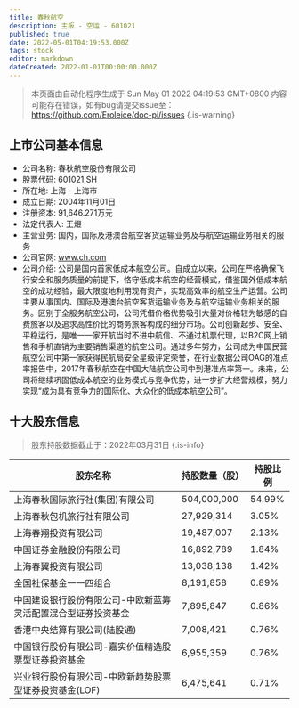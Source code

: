 ```yaml
---
title: 春秋航空
description: 主板 - 空运 - 601021
published: true
date: 2022-05-01T04:19:53.000Z
tags: stock
editor: markdown
dateCreated: 2022-01-01T00:00:00.000Z
---
```


> 本页面由自动化程序生成于 Sun May 01 2022 04:19:53 GMT+0800
> 内容可能存在错误，如有bug请提交issue至：https://github.com/Eroleice/doc-pi/issues
{.is-warning}

## 上市公司基本信息
- 公司名称: 春秋航空股份有限公司
- 股票代码: 601021.SH
- 所在地: 上海 - 上海市
- 成立日期: 2004年11月01日
- 注册资本: 91,646.271万元
- 法定代表人: 王煜
- 主营业务: 国内，国际及港澳台航空客货运输业务及与航空运输业务相关的服务
- 公司官网: www.ch.com
- 公司介绍: 公司是国内首家低成本航空公司。自成立以来，公司在严格确保飞行安全和服务质量的前提下，恪守低成本航空的经营模式，借鉴国外低成本航空的成功经验，最大限度地利用现有资产，实现高效率的航空生产运营。公司主要从事国内、国际及港澳台航空客货运输业务及与航空运输业务相关的服务。区别于全服务航空公司，公司凭借价格优势吸引大量对价格较为敏感的自费旅客以及追求高性价比的商务旅客构成的细分市场。公司创新起步、安全、平稳运行，是唯一一家开航当时不进中航信、不通过机票代理，以B2C网上销售和手机直销为主要销售渠道的航空公司。通过多年努力，公司成为中国民营航空公司中第一家获得民航局安全星级评定荣誉，在行业数据公司OAG的准点率报告中，2017年春秋航空在中国大陆航空公司中到港准点率第一。未来，公司将继续巩固低成本航空的业务模式与竞争优势，进一步扩大经营规模，努力实现“成为具有竞争力的国际化、大众化的低成本航空公司”。


## 十大股东信息
> 股东持股数据截止于：2022年03月31日
{.is-info}

| 股东名称 | 持股数量（股） | 持股比例 |
| --- | --- | --- |
| 上海春秋国际旅行社(集团)有限公司 | 504,000,000 | 54.99% |
| 上海春秋包机旅行社有限公司 | 27,929,314 | 3.05% |
| 上海春翔投资有限公司 | 19,487,007 | 2.13% |
| 中国证券金融股份有限公司 | 16,892,789 | 1.84% |
| 上海春翼投资有限公司 | 13,038,138 | 1.42% |
| 全国社保基金一一四组合 | 8,191,858 | 0.89% |
| 中国建设银行股份有限公司-中欧新蓝筹灵活配置混合型证券投资基金 | 7,895,847 | 0.86% |
| 香港中央结算有限公司(陆股通) | 7,008,421 | 0.76% |
| 中国银行股份有限公司-嘉实价值精选股票型证券投资基金 | 6,955,359 | 0.76% |
| 兴业银行股份有限公司-中欧新趋势股票型证券投资基金(LOF) | 6,475,641 | 0.71% |




